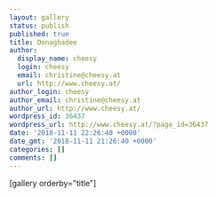 ```yaml
---
layout: gallery
status: publish
published: true
title: Donaghadee
author:
  display_name: cheesy
  login: cheesy
  email: christine@cheesy.at
  url: http://www.cheesy.at/
author_login: cheesy
author_email: christine@cheesy.at
author_url: http://www.cheesy.at/
wordpress_id: 36437
wordpress_url: http://www.cheesy.at/?page_id=36437
date: '2018-11-11 22:26:40 +0000'
date_gmt: '2018-11-11 21:26:40 +0000'
categories: []
comments: []
---
```

[gallery orderby="title"]
